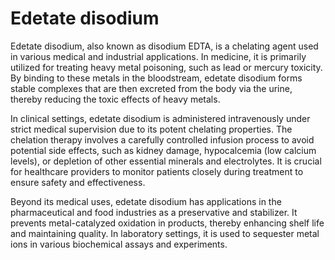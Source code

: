<!--
source: GPT-4o
treats: heavy metal poisoning
tags: detoxicants
-->

# Edetate disodium

Edetate disodium, also known as disodium EDTA, is a chelating agent used in
various medical and industrial applications. In medicine, it is primarily
utilized for treating heavy metal poisoning, such as lead or mercury toxicity.
By binding to these metals in the bloodstream, edetate disodium forms stable
complexes that are then excreted from the body via the urine, thereby reducing
the toxic effects of heavy metals.

In clinical settings, edetate disodium is administered intravenously under
strict medical supervision due to its potent chelating properties. The chelation
therapy involves a carefully controlled infusion process to avoid potential side
effects, such as kidney damage, hypocalcemia (low calcium levels), or depletion
of other essential minerals and electrolytes. It is crucial for healthcare
providers to monitor patients closely during treatment to ensure safety and
effectiveness.

Beyond its medical uses, edetate disodium has applications in the pharmaceutical
and food industries as a preservative and stabilizer. It prevents
metal-catalyzed oxidation in products, thereby enhancing shelf life and
maintaining quality. In laboratory settings, it is used to sequester metal ions
in various biochemical assays and experiments.
